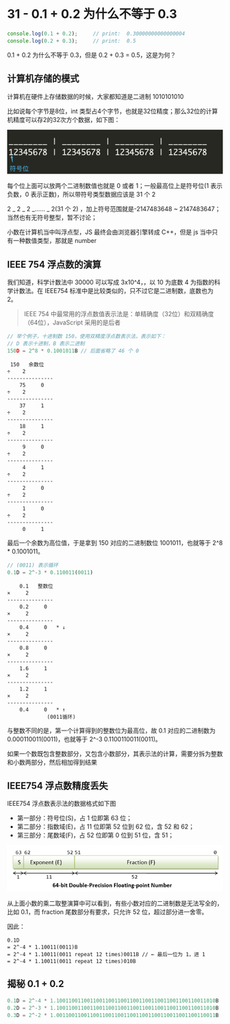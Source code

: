 # 31 - 0.1 + 0.2 为什么不等于 0.3

```javascript
console.log(0.1 + 0.2);     // print:  0.30000000000000004
console.log(0.2 + 0.3);     // print:  0.5
```
0.1 + 0.2 为什么不等于 0.3，但是 0.2 + 0.3 = 0.5，这是为何？


## 计算机存储的模式

计算机在硬件上存储数据的时候，大家都知道是二进制 1010101010

比如说每个字节是8位，int 类型占4个字节，也就是32位精度；那么32位的计算机精度可以存2的32次方个数据，如下图：

![4个字节，64位存储](/static/ImJCa2rFz6jN5vg.png)

每个位上面可以放两个二进制数值也就是 0 或者 1；一般最高位上是符号位(1 表示负数，0 表示正数)，所以带符号类型数据应该是 31 个 2

2 _ 2 _ 2 _...... _ 2(31 个 2) ，加上符号范围就是-2147483648 ~ 2147483647；当然也有无符号整型，暂不讨论；

小数在计算机当中叫浮点型，JS 最终会由浏览器引擎转成 C++，但是 js 当中只有一种数值类型，那就是 number

## IEEE 754 浮点数的演算

我们知道，科学计数法中 30000 可以写成 3x10^4，，以 10 为底数 4 为指数的科学计数法。在 IEEE754 标准中是比较类似的，只不过它是二进制数，底数也为 2。

> IEEE 754 中最常用的浮点数值表示法是：单精确度（32位）和双精确度（64位），JavaScript 采用的是后者

```javascript
// 举个例子，十进制数 150，使用双精度浮点数表示法，表示如下：
// D 表示十进制，B 表示二进制
150D = 2^8 * 0.1001011B // 后面省略了 46 个 0
```

``` Math 短除法计算
 150   余数位
÷    2
---------------
    75     0   
÷    2
---------------
    37     1
÷    2
---------------
    18     1
÷    2
---------------
     9     0
÷    2
---------------
     4     1
÷    2
---------------
     2     0
÷    2
---------------
     1     0
÷    2
---------------
     0     1
```

最后一个余数为高位值，于是拿到 150 对应的二进制数位 1001011，也就等于 2^8 * 0.1001011。

```javascript
// (0011) 表示循环
0.1D = 2^-3 * 0.110011(0011)
```

```Math
    0.1   整数位
×     2
---------------
    0.2     0 
×     2
---------------
    0.4     0   * ↓
×     2
---------------
    0.8     0 
×     2
---------------
    1.6     1 
×     2
---------------
    1.2     1
×     2
---------------
    0.4     0   * ↑
             (0011循环)
```

与整数不同的是，第一个计算得到的整数位为最高位，故 0.1 对应的二进制数为 0.000110011(0011)，也就等于 2^-3 0.1100110011(0011)。

如果一个数既包含整数部分，又包含小数部分，其表示法的计算，需要分拆为整数和小数两部分，然后相加得到结果

## IEEE754 浮点数精度丢失

IEEE754 浮点数表示法的数据格式如下图

- 第一部分：符号位(S)，占 1 位即第 63 位；
- 第二部分：指数域(E)，占 11 位即第 52 位到 62 位，含 52 和 62；
- 第三部分：尾数域(F)，占 52 位即第 0 位到 51 位，含 51；

![双精度类型 64 位存储](/static/bFDXJ3NcyMk6lgm.png)

从上面小数的乘二取整演算中可以看到，有些小数对应的二进制数是无法写全的，比如 0.1，而 fraction 尾数部分有要求，只允许 52 位，超过部分进一舍零。

因此：

```Math
0.1D 
= 2^-4 * 1.10011(0011)B
= 2^-4 * 1.10011(0011 repeat 12 times)0011B // ← 最后一位为 1，进 1
= 2^-4 * 1.10011(0011 repeat 12 times)010B
```

## 揭秘 0.1 + 0.2

```javascript
0.1D = 2^-4 * 1.1001100110011001100110011001100110011001100110011010B
0.2D = 2^-3 * 1.1001100110011001100110011001100110011001100110011010B
0.3D = 2^-2 * 1.0011001100110011001100110011001100110011001100110011B
```